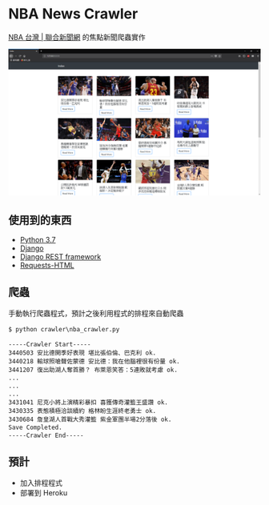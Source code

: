 # NBA News Crawler

[NBA 台灣 | 聯合新聞網](]https://nba.udn.com/nba/index) 的焦點新聞爬蟲實作

![](images/nba_news.png)

## 使用到的東西

- [Python 3.7](https://www.python.org/)
- [Django](https://www.djangoproject.com/)
- [Django REST framework](https://www.django-rest-framework.org/)
- [Requests-HTML](https://html.python-requests.org/)

## 爬蟲

手動執行爬蟲程式，預計之後利用程式的排程來自動爬蟲

```
$ python crawler\nba_crawler.py
```
```
-----Crawler Start-----
3440503 安比德開季好表現 堪比張伯倫、巴克利 ok.
3440218 輸球照嗆聲佐蒙德 安比德：我在他腦裡很有份量 ok.
3441207 復出助湖人奪首勝？ 布萊恩笑答：5連敗就考慮 ok.
...
...
...
3431041 尼克小將上演精彩暴扣 喜獲傳奇灌籃王盛讚 ok.
3430335 表態積極洽談續約 格林盼生涯終老勇士 ok.
3430684 詹皇湖人首戰大秀灌籃 紫金軍團半場2分落後 ok.
Save Completed.
-----Crawler End-----
```

## 預計

- 加入排程程式
- 部署到 Heroku
